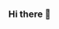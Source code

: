 ### Hi there 👋

<!--
**edgds/edgds** is a ✨ _special_ ✨ repository because its `README.md` (this file) appears on your GitHub profile.

Here are some ideas to get you started:

- 🔭 I’m currently working on being an academic weapon
- 🌱 I’m currently learning ...
- 👯 I’m looking to collaborate on ...
- 🤔 I’m looking for help with ...
- 💬 Ask me about ...
- 📫 How to reach me: lhar@conncoll.edu
- 😄 Pronouns: she/her
- ⚡ Fun fact: ...
-->

